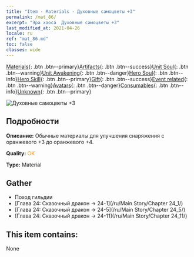```yaml
---
title: "Item - Materials - Духовные самоцветы +3"
permalink: /mat_86/
excerpt: "Эра хаоса  Духовные самоцветы +3"
last_modified_at: 2021-04-26
locale: ru
ref: "mat_86.md"
toc: false
classes: wide
---
```

 [Materials](/ItemsRU/){: .btn .btn--primary}[Artifacts](/ItemsRU/Artifacts/){: .btn .btn--success}[Unit Soul](/ItemsRU/UnitSoul/){: .btn .btn--warning}[Unit Awakening](/ItemsRU/UnitAwakening/){: .btn .btn--danger}[Hero Soul](/ItemsRU/HeroSoul/){: .btn .btn--info}[Hero Skill](/ItemsRU/HeroSkill/){: .btn .btn--primary}[Gift](/ItemsRU/Gift/){: .btn .btn--success}[Event related](/ItemsRU/Events/){: .btn .btn--warning}[Avatars](/ItemsRU/Avatars/){: .btn .btn--danger}[Consumables](/ItemsRU/Consumables/){: .btn .btn--info}[Unknown](/ItemsRU/Unknown/){: .btn .btn--primary}

 ![Духовные самоцветы +3](/images/t/i_cailiao_baoshi3.png)

## Подробности
 **Описание:** Обычные материалы для улучшения снаряжения c оранжевого +3 до оранжевого +4.

 **Quality:** <span style="color: #FF8C00">OK</span>

 **Type:** Material

## Gather

*    Поход гильдии 
*    [Глава 24: Сказочный дракон -> 24-1](/ru/Main Story/Chapter 24_1/) 
*    [Глава 24: Сказочный дракон -> 24-5](/ru/Main Story/Chapter 24_5/) 
*    [Глава 24: Сказочный дракон -> 24-11](/ru/Main Story/Chapter 24_11/) 

## This item contains:

  None

